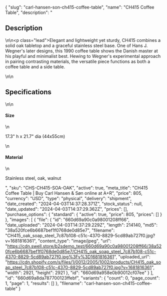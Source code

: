 {
  "slug": "carl-hansen-son-ch415-coffee-table",
  "name": "CH415 Coffee Table",
  "description": "<h2>Description</h2>\n<!-- split -->\n<p class=\"lead\">Elegant and lightweight yet sturdy, CH415 combines a solid oak tabletop and a graceful stainless steel base. One of Hans J. Wegner's later designs, this 1990 coffee table shows the Danish master at his playful and minimalist best. Hewing to Wegner's experimental approach in pairing contrasting materials, the versatile piece functions as both a coffee table and a side table.</p>\n<!-- split -->\n<h2>Specifications</h2>\n<!-- split -->\n<h4>Size</h4>\n<p>17.3\" h x 21.7\" dia (44x55cm)</p>\n<h4>Material</h4>\n<p>Stainless steel, oak, walnut</p>",
  "sku": "CHS-CH415-SOA-OAK",
  "active": true,
  "meta_title": "CH415 Coffee Table | Buy Carl Hansen & Søn online at A+R",
  "price": 805,
  "currency": "USD",
  "type": "physical",
  "delivery": "shipment",
  "date_created": "2024-04-03T14:37:28.371Z",
  "stock_status": null,
  "date_updated": "2024-04-03T14:37:29.362Z",
  "prices": [],
  "purchase_options": {
    "standard": {
      "active": true,
      "price": 805,
      "prices": []
    }
  },
  "images": [
    {
      "file": {
        "id": "660d69a90c0a98001208ff66",
        "date_uploaded": "2024-04-03T14:37:29.229Z",
        "length": 214140,
        "md5": "38a520fce6b6687bef1f0768de0d85e7",
        "filename": "CH415_oak_soap_steel_7c87b108-c51c-4370-8829-5cd89ab727f0.jpg?v=1681816361",
        "content_type": "image/jpeg",
        "url": "https://cdn.swell.store/b2sdemo_test/660d69a90c0a98001208ff66/38a520fce6b6687bef1f0768de0d85e7/CH415_oak_soap_steel_7c87b108-c51c-4370-8829-5cd89ab727f0.jpg%3Fv%3D1681816361",
        "uploaded_url": "https://cdn.shopify.com/s/files/1/0012/2005/1002/products/CH415_oak_soap_steel_7c87b108-c51c-4370-8829-5cd89ab727f0.jpg?v=1681816361",
        "width": 2921,
        "height": 2921
      },
      "id": "660d69a958e0b90012cf07ee"
    }
  ],
  "id": "660d69a8da787700123ffebf",
  "variants": {
    "count": 0,
    "page_count": 1,
    "page": 1,
    "results": []
  },
  "filename": "carl-hansen-son-ch415-coffee-table"
}